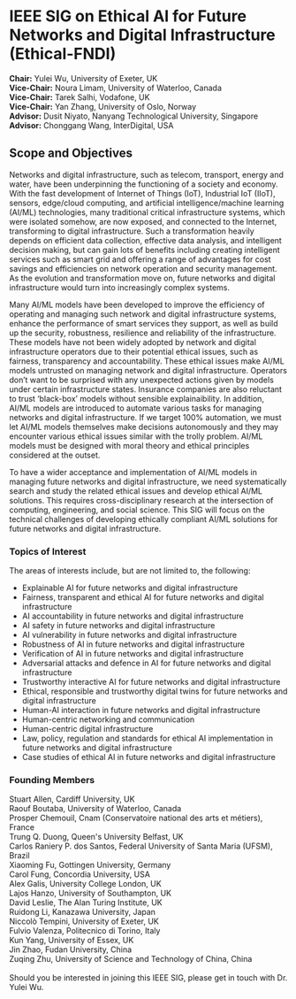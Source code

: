 # IEEE SIG on Ethical AI for Future Networks and Digital Infrastructure (Ethical-FNDI)

**Chair:** Yulei Wu, University of Exeter, UK<br>
**Vice-Chair:** Noura Limam, University of Waterloo, Canada<br>
**Vice-Chair:** Tarek Salhi, Vodafone, UK<br>
**Vice-Chair:** Yan Zhang, University of Oslo, Norway<br>
**Advisor:** Dusit Niyato, Nanyang Technological University, Singapore<br>
**Advisor:** Chonggang Wang, InterDigital, USA

## Scope and Objectives
Networks and digital infrastructure, such as telecom, transport, energy and water, have been underpinning the functioning of a society and economy. With the fast development of Internet of Things (IoT), Industrial IoT (IIoT), sensors, edge/cloud computing, and artificial intelligence/machine learning (AI/ML) technologies, many traditional critical infrastructure systems, which were isolated somehow, are now exposed, and connected to the Internet, transforming to digital infrastructure. Such a transformation heavily depends on efficient data collection, effective data analysis, and intelligent decision making, but can gain lots of benefits including creating intelligent services such as smart grid and offering a range of advantages for cost savings and efficiencies on network operation and security management. As the evolution and transformation move on, future networks and digital infrastructure would turn into increasingly complex systems. 

Many AI/ML models have been developed to improve the efficiency of operating and managing such network and digital infrastructure systems, enhance the performance of smart services they support, as well as build up the security, robustness, resilience and reliability of the infrastructure. These models have not been widely adopted by network and digital infrastructure operators due to their potential ethical issues, such as fairness, transparency and accountability. These ethical issues make AI/ML models untrusted on managing network and digital infrastructure. Operators don’t want to be surprised with any unexpected actions given by models under certain infrastructure states. Insurance companies are also reluctant to trust ‘black-box’ models without sensible explainaibility. In addition, AI/ML models are introduced to automate various tasks for managing networks and digital infrastructure. If we target 100% automation, we must let AI/ML models themselves make decisions autonomously and they may encounter various ethical issues similar with the trolly problem. AI/ML models must be designed with moral theory and ethical principles considered at the outset.

To have a wider acceptance and implementation of AI/ML models in managing future networks and digital infrastructure, we need systematically search and study the related ethical issues and develop ethical AI/ML solutions. This requires cross-disciplinary research at the intersection of computing, engineering, and social science. This SIG will focus on the technical challenges of developing ethically compliant AI/ML solutions for future networks and digital infrastructure. 

### Topics of Interest
The areas of interests include, but are not limited to, the following:
- Explainable AI for future networks and digital infrastructure
- Fairness, transparent and ethical AI for future networks and digital infrastructure
- AI accountability in future networks and digital infrastructure
- AI safety in future networks and digital infrastructure
- AI vulnerability in future networks and digital infrastructure
- Robustness of AI in future networks and digital infrastructure
- Verification of AI in future networks and digital infrastructure
- Adversarial attacks and defence in AI for future networks and digital infrastructure
- Trustworthy interactive AI for future networks and digital infrastructure
- Ethical, responsible and trustworthy digital twins for future networks and digital infrastructure
- Human-AI interaction in future networks and digital infrastructure
- Human-centric networking and communication
- Human-centric digital infrastructure
- Law, policy, regulation and standards for ethical AI implementation in future networks and digital infrastructure
- Case studies of ethical AI in future networks and digital infrastructure

### Founding Members
Stuart Allen, Cardiff University, UK<br>
Raouf Boutaba, University of Waterloo, Canada<br>
Prosper Chemouil, Cnam (Conservatoire national des arts et métiers), France<br>
Trung Q. Duong, Queen's University Belfast, UK<br>
Carlos Raniery P. dos Santos, Federal University of Santa Maria (UFSM), Brazil<br>
Xiaoming Fu, Gottingen University, Germany<br>
Carol Fung, Concordia University, USA<br>
Alex Galis, University College London, UK<br>
Lajos Hanzo, University of Southampton, UK<br>
David Leslie, The Alan Turing Institute, UK<br>
Ruidong Li, Kanazawa University, Japan<br>
Niccolò Tempini, University of Exeter, UK<br>
Fulvio Valenza, Politecnico di Torino, Italy<br>
Kun Yang, University of Essex, UK<br>
Jin Zhao, Fudan University, China<br>
Zuqing Zhu, University of Science and Technology of China, China<br>
<br>
Should you be interested in joining this IEEE SIG, please get in touch with Dr. Yulei Wu.
